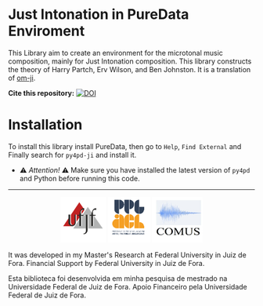 # Just Intonation in PureData Enviroment
This Library aim to create an environment for the microtonal music composition, mainly for Just Intonation composition. This library constructs the theory of Harry Partch, Erv Wilson, and Ben Johnston. It is a translation of [om-ji](https://github.com/charlesneimog/om-ji).

**Cite this repository:** [![DOI](https://zenodo.org/badge/214263190.svg)](https://zenodo.org/badge/latestdoi/214263190)


# Installation

To install this library install PureData, then go to `Help`, `Find External` and Finally search for `py4pd-ji` and install it.

* ⚠️ *Attention!* ⚠️ Make sure you have installed the latest version of `py4pd` and Python before running this code.

---

<div align="center">
  <img src="https://github.com/charlesneimog/OM-Sieves/blob/master/Imagens/ufjf.png" alt="UFJF">
  <img src="https://github.com/charlesneimog/OM-Sieves/blob/master/Imagens/ppgacl.png" alt="PPGACL">
  <img src="https://github.com/charlesneimog/OM-Sieves/blob/master/Imagens/comus.png" alt="COMUS">
</div>

It was developed in my Master's Research at Federal University in Juiz de Fora. Financial Support by Federal University in Juiz de Fora.

Esta biblioteca foi desenvolvida em minha pesquisa de mestrado na Universidade Federal de Juiz de Fora. Apoio Financeiro pela Universidade Federal de Juiz de Fora.

